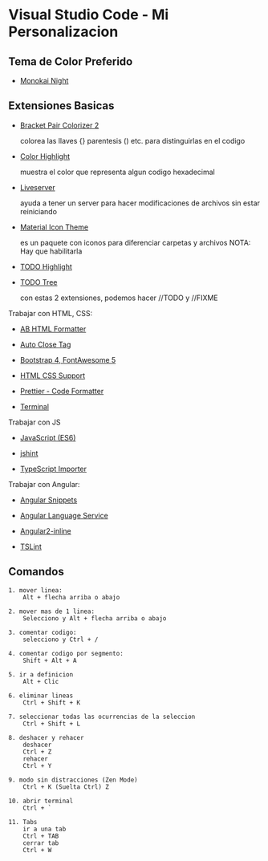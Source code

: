 # Visual Studio Code - Mi Personalizacion 

## Tema de Color Preferido

* [Monokai Night](https://marketplace.visualstudio.com/items?itemName=fabiospampinato.vscode-monokai-night)

## Extensiones Basicas

* [Bracket Pair Colorizer 2](https://marketplace.visualstudio.com/items?itemName=CoenraadS.bracket-pair-colorizer-2)

    colorea las llaves {} parentesis () etc. para distinguirlas en el codigo

* [Color Highlight](https://marketplace.visualstudio.com/items?itemName=naumovs.color-highlight)

    muestra el color que representa algun codigo hexadecimal

* [Liveserver](https://marketplace.visualstudio.com/items?itemName=ritwickdey.LiveServer)

    ayuda a tener un server para hacer modificaciones de archivos sin estar reiniciando

* [Material Icon Theme](https://marketplace.visualstudio.com/items?itemName=PKief.material-icon-theme)

    es un paquete con iconos para diferenciar carpetas y archivos
    NOTA: Hay que habilitarla

* [TODO Highlight](https://marketplace.visualstudio.com/items?itemName=wayou.vscode-todo-highlight)

* [TODO Tree](https://marketplace.visualstudio.com/items?itemName=Gruntfuggly.todo-tree)

    con estas 2 extensiones, podemos hacer //TODO y //FIXME

Trabajar con HTML, CSS:

* [AB HTML Formatter](https://marketplace.visualstudio.com/items?itemName=zovorap.ab-html-formatter)

* [Auto Close Tag](https://marketplace.visualstudio.com/items?itemName=formulahendry.auto-close-tag)

* [Bootstrap 4, FontAwesome 5](https://marketplace.visualstudio.com/items?itemName=thekalinga.bootstrap4-vscode)

* [HTML CSS Support](https://marketplace.visualstudio.com/items?itemName=ecmel.vscode-html-css)

* [Prettier - Code Formatter](https://marketplace.visualstudio.com/items?itemName=esbenp.prettier-vscode)

* [Terminal](https://marketplace.visualstudio.com/items?itemName=formulahendry.terminal)

Trabajar con JS

* [JavaScript (ES6)](https://marketplace.visualstudio.com/items?itemName=xabikos.JavaScriptSnippets)

* [jshint](https://marketplace.visualstudio.com/items?itemName=dbaeumer.jshint)

* [TypeScript Importer](https://marketplace.visualstudio.com/items?itemName=pmneo.tsimporter)

Trabajar con Angular:

* [Angular Snippets](https://marketplace.visualstudio.com/items?itemName=Mikael.Angular-BeastCode)

* [Angular Language Service](https://marketplace.visualstudio.com/items?itemName=Angular.ng-template)

* [Angular2-inline](https://marketplace.visualstudio.com/items?itemName=natewallace.angular2-inline)

* [TSLint](https://marketplace.visualstudio.com/items?itemName=ms-vscode.vscode-typescript-tslint-plugin)



## Comandos
    1. mover linea:
        Alt + flecha arriba o abajo

    2. mover mas de 1 linea:
        Selecciono y Alt + flecha arriba o abajo

    3. comentar codigo:
        selecciono y Ctrl + /

    4. comentar codigo por segmento:
        Shift + Alt + A
    
    5. ir a definicion
        Alt + Clic

    6. eliminar lineas
        Ctrl + Shift + K
    
    7. seleccionar todas las ocurrencias de la seleccion
        Ctrl + Shift + L
    
    8. deshacer y rehacer
        deshacer
        Ctrl + Z
        rehacer
        Ctrl + Y
    
    9. modo sin distracciones (Zen Mode)
        Ctrl + K (Suelta Ctrl) Z
    
    10. abrir terminal
        Ctrl + `
    
    11. Tabs
        ir a una tab
        Ctrl + TAB
        cerrar tab
        Ctrl + W


